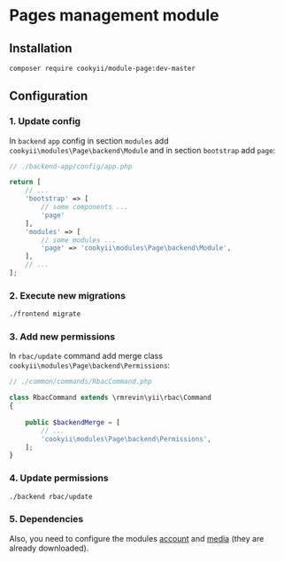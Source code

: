 Pages management module
=======================

Installation
------------

```bash
composer require cookyii/module-page:dev-master
```

Configuration
-------------

### 1. Update config
In `backend` `app` config
in section `modules` add `cookyii\modules\Page\backend\Module`
and in section `bootstrap` add `page`:
```php
// ./backend-app/config/app.php

return [
    // ...
    'bootstrap' => [
        // some components ...
        'page'
    ],
    'modules' => [
        // some modules ...
        'page' => 'cookyii\modules\Page\backend\Module',
    ],
    // ...
];
```

### 2. Execute new migrations
```bash
./frontend migrate
```

### 3. Add new permissions
In `rbac/update` command add merge class `cookyii\modules\Page\backend\Permissions`:
```php
// ./common/commands/RbacCommand.php

class RbacCommand extends \rmrevin\yii\rbac\Command
{
    
    public $backendMerge = [
        // ...
        'cookyii\modules\Page\backend\Permissions',
    ];
}

```

### 4. Update permissions
```bash
./backend rbac/update
```

### 5. Dependencies
Also, you need to configure the modules [account](https://github.com/cookyii/module-account)
and [media](https://github.com/cookyii/module-media) (they are already downloaded).